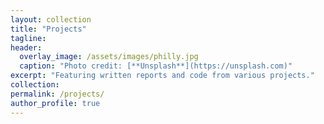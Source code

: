 ```yaml
---
layout: collection
title: "Projects"
tagline:
header:
  overlay_image: /assets/images/philly.jpg
  caption: "Photo credit: [**Unsplash**](https://unsplash.com)"
excerpt: "Featuring written reports and code from various projects."
collection: 
permalink: /projects/
author_profile: true
---
```


  
